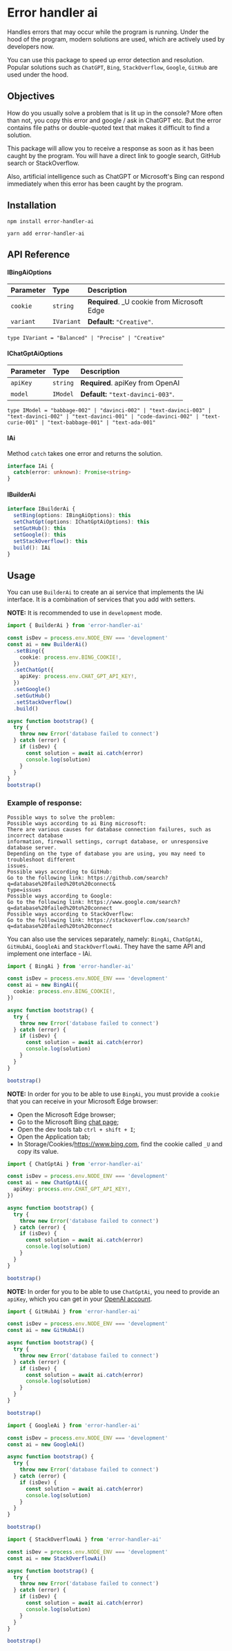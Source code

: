 # Error handler ai

Handles errors that may occur while the program is running. Under the hood of the program, modern solutions are used, which are actively used by developers now.

You can use this package to speed up error detection and resolution. Popular solutions such as `ChatGPT`, `Bing`, `StackOverflow`, `Google`, `GitHub` are used under the hood.

## Objectives

How do you usually solve a problem that is lit up in the console? More often than not, you copy this error and google / ask in ChatGPT etc. But the error contains file paths or double-quoted text that makes it difficult to find a solution.

This package will allow you to receive a response as soon as it has been caught by the program. You will have a direct link to google search, GitHub search or StackOverflow.

Also, artificial intelligence such as ChatGPT or Microsoft's Bing can respond immediately when this error has been caught by the program.

## Installation

```console
npm install error-handler-ai
```

```console
yarn add error-handler-ai
```

## API Reference

#### IBingAiOptions

| Parameter | Type       | Description                                  |
| :-------- | :--------- | :------------------------------------------- |
| `cookie`  | `string`   | **Required**. \_U cookie from Microsoft Edge |
| `variant` | `IVariant` | **Default:** `"Creative"`.                   |

`type IVariant = "Balanced" | "Precise" | "Creative"`

#### IChatGptAiOptions

| Parameter | Type     | Description                        |
| :-------- | :------- | :--------------------------------- |
| `apiKey`  | `string` | **Required**. apiKey from OpenAI   |
| `model`   | `IModel` | **Default:** `"text-davinci-003"`. |

`type IModel = "babbage-002" | "davinci-002" | "text-davinci-003" | "text-davinci-002" | "text-davinci-001" | "code-davinci-002" | "text-curie-001" | "text-babbage-001" | "text-ada-001"`

#### IAi

Method `catch` takes one error and returns the solution.

```ts
interface IAi {
  catch(error: unknown): Promise<string>
}
```

#### IBuilderAi

```ts
interface IBuilderAi {
  setBing(options: IBingAiOptions): this
  setChatGpt(options: IChatGptAiOptions): this
  setGutHub(): this
  setGoogle(): this
  setStackOverflow(): this
  build(): IAi
}
```

## Usage

You can use `BuilderAi` to create an ai service that implements the IAi interface. It is a combination of services that you add with setters.

**NOTE:** It is recommended to use in `development` mode.

```ts
import { BuilderAi } from 'error-handler-ai'

const isDev = process.env.NODE_ENV === 'development'
const ai = new BuilderAi()
  .setBing({
    cookie: process.env.BING_COOKIE!,
  })
  .setChatGpt({
    apiKey: process.env.CHAT_GPT_API_KEY!,
  })
  .setGoogle()
  .setGutHub()
  .setStackOverflow()
  .build()

async function bootstrap() {
  try {
    throw new Error('database failed to connect')
  } catch (error) {
    if (isDev) {
      const solution = await ai.catch(error)
      console.log(solution)
    }
  }
}
bootstrap()
```

### Example of response:

```console
Possible ways to solve the problem:
Possible ways according to ai Bing microsoft:
There are various causes for database connection failures, such as incorrect database
information, firewall settings, corrupt database, or unresponsive database server.
Depending on the type of database you are using, you may need to troubleshoot different
issues.
Possible ways according to GitHub:
Go to the following link: https://github.com/search?q=database%20failed%20to%20connect&
type=issues
Possible ways according to Google:
Go to the following link: https://www.google.com/search?q=database%20failed%20to%20connect
Possible ways according to StackOverflow:
Go to the following link: https://stackoverflow.com/search?
q=database%20failed%20to%20connect
```

You can also use the services separately, namely: `BingAi`, `ChatGptAi`, `GitHubAi`, `GoogleAi` and `StackOverflowAi`. They have the same API and implement one interface - IAi.

```ts
import { BingAi } from 'error-handler-ai'

const isDev = process.env.NODE_ENV === 'development'
const ai = new BingAi({
  cookie: process.env.BING_COOKIE!,
})

async function bootstrap() {
  try {
    throw new Error('database failed to connect')
  } catch (error) {
    if (isDev) {
      const solution = await ai.catch(error)
      console.log(solution)
    }
  }
}

bootstrap()
```

**NOTE:** In order for you to be able to use `BingAi`, you must provide a `cookie` that you can receive in your Microsoft Edge browser:

- Open the Microsoft Edge browser;
- Go to the Microsoft Bing [chat page](https://www.bing.com/search?q=Bing+AI&showconv=1&FORM=hpcodx);
- Open the dev tools tab `ctrl + shift + I`;
- Open the Application tab;
- In Storage/Cookies/https://www.bing.com, find the cookie called `_U` and copy its value.

```ts
import { ChatGptAi } from 'error-handler-ai'

const isDev = process.env.NODE_ENV === 'development'
const ai = new ChatGptAi({
  apiKey: process.env.CHAT_GPT_API_KEY!,
})

async function bootstrap() {
  try {
    throw new Error('database failed to connect')
  } catch (error) {
    if (isDev) {
      const solution = await ai.catch(error)
      console.log(solution)
    }
  }
}

bootstrap()
```

**NOTE:** In order for you to be able to use `ChatGptAi`, you need to provide an `apiKey`, which you can get in your [OpenAI account](https://platform.openai.com/account/api-keys).

```ts
import { GitHubAi } from 'error-handler-ai'

const isDev = process.env.NODE_ENV === 'development'
const ai = new GitHubAi()

async function bootstrap() {
  try {
    throw new Error('database failed to connect')
  } catch (error) {
    if (isDev) {
      const solution = await ai.catch(error)
      console.log(solution)
    }
  }
}

bootstrap()
```

```ts
import { GoogleAi } from 'error-handler-ai'

const isDev = process.env.NODE_ENV === 'development'
const ai = new GoogleAi()

async function bootstrap() {
  try {
    throw new Error('database failed to connect')
  } catch (error) {
    if (isDev) {
      const solution = await ai.catch(error)
      console.log(solution)
    }
  }
}

bootstrap()
```

```ts
import { StackOverflowAi } from 'error-handler-ai'

const isDev = process.env.NODE_ENV === 'development'
const ai = new StackOverflowAi()

async function bootstrap() {
  try {
    throw new Error('database failed to connect')
  } catch (error) {
    if (isDev) {
      const solution = await ai.catch(error)
      console.log(solution)
    }
  }
}

bootstrap()
```
